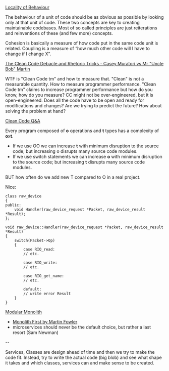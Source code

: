 [Locality of Behaviour](https://htmx.org/essays/locality-of-behaviour/)

The behaviour of a unit of code should be as obvious as possible by looking only at that unit of code.
These two concepts are key to creating maintainable codebases. Most of so called principles are just reiterations and reinventions of these (and few more) concepts.

Cohesion is basically a measure of how code put in the same code unit is related.
Coupling is a measure of “how much other code will I have to change if I change X”.

[The Clean Code Debacle and Rhetoric Tricks - Casey Muratori vs Mr "Uncle Bob" Martin](https://www.youtube.com/watch?v=ZLxazlP7Ppo&ab_channel=gingerBill)

WTF is "Clean Code tm" and how to measure that.
"Clean" is not a measurable quantity.
How to measure programmer performance.
"Clean Code tm" claims to increase programmer performance but how do you know, how do you measure?
CC might not be over-engineered, but it is open-engineered. Does all the code have to be open and ready for modifications and changes? Are we trying to predict the future? How about solving the problem at hand?

[Clean Code Q&A](https://github.com/cmuratori/misc/tree/main)

Every program composed of **o** operations and **t** types has a complexity of **o**x**t**.
- If we use OO we can increase **t** with minimum disruption to the source code; but increasing o disrupts many source code modules.
- If we use switch statements we can increase **o** with minimum disruption to the source code; but increasing **t** disrupts many source code modules.

BUT how often do we add new T compared to O in a real project.

Nice:
```
class raw_device
{
public:
	void Handler(raw_device_request *Packet, raw_device_result *Result);
};

void raw_device::Handler(raw_device_request *Packet, raw_device_result *Result)
{
	switch(Packet->Op)
	{
		case RIO_read:
		// etc.
		
		case RIO_write:
		// etc.
		
		case RIO_get_name:
		// etc.
		
		default:
		// write error Result
	}
}
```

[Modular Monolith](https://www.youtube.com/watch?v=nuHMlA3iLjY)

- [Monolith First by Martin Fowler](https://martinfowler.com/bliki/MonolithFirst.html)
- microservices should never be the default choice, but rather a last resort (Sam Newman)

--

Services, Classes are design ahead of time and then we try to make the code fit.
Instead, try to write the actual code (big blob) and see what shape it takes and which classes, services can and make sense to be created.

